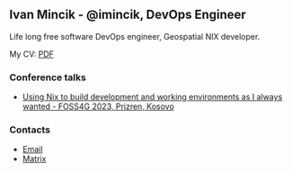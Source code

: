 ## Ivan Mincik - @imincik, DevOps Engineer

Life long free software DevOps engineer, Geospatial NIX developer.

My CV: [PDF](https://github.com/imincik/resume/blob/master/resume.pdf)

### Conference talks

* [Using Nix to build development and working environments as I always wanted - FOSS4G 2023, Prizren, Kosovo](https://docs.google.com/presentation/d/e/2PACX-1vR6iO7ldB0GxoX2xE0MT2IBI7cGU3l5mWBjHlDVNOe6sboOE1BfksuG16erEMaZILKKtmUBTGkenYCj/pub?start=false&loop=false&delayms=3000)

### Contacts 
  * [Email](mailto:ivan.mincik@gmail.com)
  * [Matrix](https://matrix.to/#/@imincik:matrix.org)
